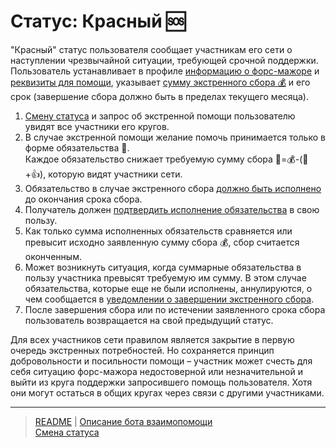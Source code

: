 # Статус: Красный 🆘

"Красный" статус пользователя сообщает участникам его сети о наступлении чрезвычайной ситуации, требующей срочной поддержки. Пользователь устанавливает в профиле [информацию о форс-мажоре](../actions/change_chat_link.md) и [реквизиты для помощи](../actions/change_requisites.md), указывает [сумму экстренного сбора 💰](actions/change_status.md) и его срок (завершение сбора должно быть в пределах текущего месяца). 

1) [Смену статуса](notifications/status_changed.md) и запрос об экстренной помощи пользователю увидят все участники его кругов.
2) В случае экстренной помощи желание помочь принимается только в форме обязательства 🤝.   
Каждое обязательство снижает требуемую сумму сбора 🙏=💰-(🤝+👍), которую видят участники сети. 
3) Обязательство в случае экстренного сбора [должно быть исполнено](../actions/money_transfer.md) до окончания срока сбора. 
4) Получатель должен [подтвердить исполнение обязательства](../actions/confirmation_of_transfer.md) в свою пользу.
5) Как только сумма исполненных обязательств сравняется или превысит исходно заявленную сумму сбора 💰, сбор считается оконченным.
6) Может возникнуть ситуация, когда суммарные обязательства в пользу участника превысят требуемую им сумму. В этом случае обязательства, которые еще не были исполнены, аннулируются, о чем сообщается в [уведомлении о завершении экстренного сбора](../notifications/end_red.md).
7) После завершения сбора или по истечении заявленного срока сбора пользователь возвращается на свой предыдущий статус.

Для всех участников сети правилом является закрытие в первую очередь экстренных потребностей. Но сохраняется принцип добровольности и посильности помощи – участник может счесть для себя ситуацию форс-мажора недостоверной или незначительной и выйти из круга поддержки запросившего помощь пользователя. Хотя они могут остаться в общих кругах через связи с другими участниками.

----
> [README](README.md)  |   [Описание бота взаимопомощи](../index.md)   
> [Смена статуса](../actions/change_status.md)
